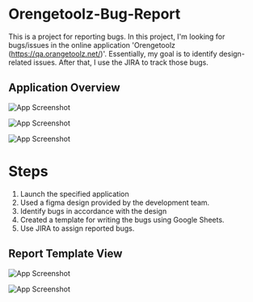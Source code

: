 # Orengetoolz-Bug-Report
  This is a project for reporting bugs. In this project, I'm looking for bugs/issues in the online application 'Orengetoolz (https://qa.orangetoolz.net/)'. 
  Essentially, my goal is to identify design-related issues. After that, I use the JIRA to track those bugs.

## Application Overview
  ![App Screenshot](https://snipboard.io/3ACSMr.jpg)
  
  ![App Screenshot](https://snipboard.io/jtE2PF.jpg)
  
  ![App Screenshot](https://snipboard.io/3Wgitb.jpg)

# Steps
  1. Launch the specified application
  2. Used a figma design provided by the development team.
  3. Identify bugs in accordance with the design
  4. Created a template for writing the bugs using Google Sheets.
  5. Use JIRA to assign reported bugs.

## Report Template View
  ![App Screenshot](https://snipboard.io/yevcbO.jpg)
  
  ![App Screenshot](https://snipboard.io/Uh9cMQ.jpg)
  





